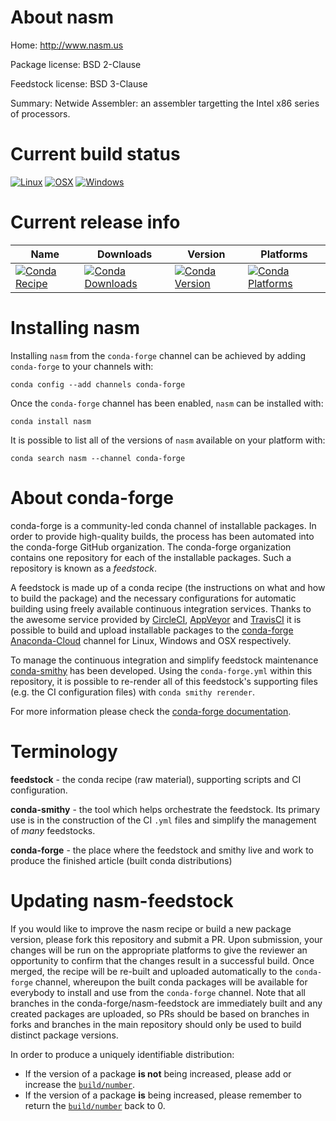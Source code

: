 About nasm
==========

Home: http://www.nasm.us

Package license: BSD 2-Clause

Feedstock license: BSD 3-Clause

Summary: Netwide Assembler: an assembler targetting the Intel x86 series of processors.



Current build status
====================

[![Linux](https://img.shields.io/circleci/project/github/conda-forge/nasm-feedstock/master.svg?label=Linux)](https://circleci.com/gh/conda-forge/nasm-feedstock)
[![OSX](https://img.shields.io/travis/conda-forge/nasm-feedstock/master.svg?label=macOS)](https://travis-ci.org/conda-forge/nasm-feedstock)
[![Windows](https://img.shields.io/appveyor/ci/conda-forge/nasm-feedstock/master.svg?label=Windows)](https://ci.appveyor.com/project/conda-forge/nasm-feedstock/branch/master)

Current release info
====================

| Name | Downloads | Version | Platforms |
| --- | --- | --- | --- |
| [![Conda Recipe](https://img.shields.io/badge/recipe-nasm-green.svg)](https://anaconda.org/conda-forge/nasm) | [![Conda Downloads](https://img.shields.io/conda/dn/conda-forge/nasm.svg)](https://anaconda.org/conda-forge/nasm) | [![Conda Version](https://img.shields.io/conda/vn/conda-forge/nasm.svg)](https://anaconda.org/conda-forge/nasm) | [![Conda Platforms](https://img.shields.io/conda/pn/conda-forge/nasm.svg)](https://anaconda.org/conda-forge/nasm) |

Installing nasm
===============

Installing `nasm` from the `conda-forge` channel can be achieved by adding `conda-forge` to your channels with:

```
conda config --add channels conda-forge
```

Once the `conda-forge` channel has been enabled, `nasm` can be installed with:

```
conda install nasm
```

It is possible to list all of the versions of `nasm` available on your platform with:

```
conda search nasm --channel conda-forge
```


About conda-forge
=================

conda-forge is a community-led conda channel of installable packages.
In order to provide high-quality builds, the process has been automated into the
conda-forge GitHub organization. The conda-forge organization contains one repository
for each of the installable packages. Such a repository is known as a *feedstock*.

A feedstock is made up of a conda recipe (the instructions on what and how to build
the package) and the necessary configurations for automatic building using freely
available continuous integration services. Thanks to the awesome service provided by
[CircleCI](https://circleci.com/), [AppVeyor](https://www.appveyor.com/)
and [TravisCI](https://travis-ci.org/) it is possible to build and upload installable
packages to the [conda-forge](https://anaconda.org/conda-forge)
[Anaconda-Cloud](https://anaconda.org/) channel for Linux, Windows and OSX respectively.

To manage the continuous integration and simplify feedstock maintenance
[conda-smithy](https://github.com/conda-forge/conda-smithy) has been developed.
Using the ``conda-forge.yml`` within this repository, it is possible to re-render all of
this feedstock's supporting files (e.g. the CI configuration files) with ``conda smithy rerender``.

For more information please check the [conda-forge documentation](https://conda-forge.org/docs/).

Terminology
===========

**feedstock** - the conda recipe (raw material), supporting scripts and CI configuration.

**conda-smithy** - the tool which helps orchestrate the feedstock.
                   Its primary use is in the construction of the CI ``.yml`` files
                   and simplify the management of *many* feedstocks.

**conda-forge** - the place where the feedstock and smithy live and work to
                  produce the finished article (built conda distributions)


Updating nasm-feedstock
=======================

If you would like to improve the nasm recipe or build a new
package version, please fork this repository and submit a PR. Upon submission,
your changes will be run on the appropriate platforms to give the reviewer an
opportunity to confirm that the changes result in a successful build. Once
merged, the recipe will be re-built and uploaded automatically to the
`conda-forge` channel, whereupon the built conda packages will be available for
everybody to install and use from the `conda-forge` channel.
Note that all branches in the conda-forge/nasm-feedstock are
immediately built and any created packages are uploaded, so PRs should be based
on branches in forks and branches in the main repository should only be used to
build distinct package versions.

In order to produce a uniquely identifiable distribution:
 * If the version of a package **is not** being increased, please add or increase
   the [``build/number``](https://conda.io/docs/user-guide/tasks/build-packages/define-metadata.html#build-number-and-string).
 * If the version of a package **is** being increased, please remember to return
   the [``build/number``](https://conda.io/docs/user-guide/tasks/build-packages/define-metadata.html#build-number-and-string)
   back to 0.
